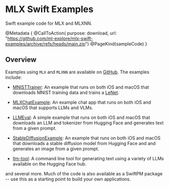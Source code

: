 # MLX Swift Examples

Swift example code for MLX and MLXNN.

@Metadata {
    @CallToAction(
        purpose: download,
        url: "https://github.com/ml-explore/mlx-swift-examples/archive/refs/heads/main.zip")
    @PageKind(sampleCode)
}

## Overview

Examples using ``MLX`` and `MLXNN` are available on
[GitHub](https://github.com/ml-explore/mlx-swift-examples). The examples
include:

- [MNISTTrainer](https://github.com/ml-explore/mlx-swift-examples/blob/main/Applications/MNISTTrainer/README.md): An example that runs on
  both iOS and macOS that downloads MNIST training data and trains a
  [LeNet](https://en.wikipedia.org/wiki/LeNet).

- [MLXChatExample](https://github.com/ml-explore/mlx-swift-examples/blob/main/Applications/MLXChatExample/README.md): An example chat app that runs on both iOS and macOS that supports LLMs and VLMs.

- [LLMEval](https://github.com/ml-explore/mlx-swift-examples/blob/main/Applications/LLMEval/README.md): A simple example that runs on both iOS
  and macOS that downloads an LLM and tokenizer from Hugging Face and
  generates text from a given prompt.

- [StableDiffusionExample](https://github.com/ml-explore/mlx-swift-examples/blob/main/Applications/StableDiffusionExample/README.md): An
  example that runs on both iOS and macOS that downloads a stable diffusion model
  from Hugging Face and  and generates an image from a given prompt.

- [llm-tool](https://github.com/ml-explore/mlx-swift-examples/blob/main/Tools/llm-tool/README.md): A command line tool for generating text
  using a variety of LLMs available on the Hugging Face hub.

and several more.  Much of the code is also available as a SwiftPM package -- use this as a starting point to build your own applications.
